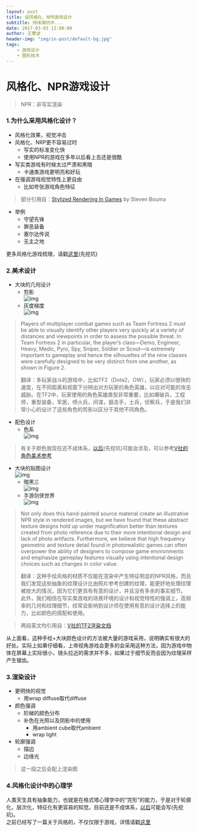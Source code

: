```yaml
---
layout: post
title: 谈风格化、NPR游戏设计
subtitle: 持续填坑中...
date: 2017-03-03 12:00:00
author: 王摩诘
header-img: "img/in-post/default-bg.jpg"
tags:
    - 游戏设计
    - 图形技术
---
```


# 风格化、NPR游戏设计
> NPR：非写实渲染

### 1.为什么采用风格化设计？
* 风格化效果，视觉冲击
* 风格化、NRP更不容易过时
	* 写实的标准变化快
	* 使用NPR的游戏在多年以后看上去还是很酷
* 写实类游戏有时候太过严肃和黑暗
	* 卡通类游戏更明亮和好玩
* 在强调游戏视觉特性上更自由
	* 比如夸张游戏角色特征 

> 部分引用自：[Stylized Rendering In Games](https://s3-ap-southeast-1.amazonaws.com/erbuc/files/42add4c2-73f9-4201-b03f-1d637b8a8145.pdf) by Steven Bouma

* 举例
	* 守望先锋
	* 罪恶装备
	* 塞尔达传说
	- 无主之地

更多风格化游戏梳理，请戳[这里]()(先挖坑)

### 2.美术设计
* 大块的几何设计
	* 剪影  
![img](/img/in-post/talk-npr/jianying.jpg)
	* 灰度梯度  
![img](/img/in-post/talk-npr/huidu.jpg)

> Players of multiplayer combat games such as Team Fortress 2 must be able to visually identify other players very quickly at a variety of distances and viewpoints in order to assess the possible threat. In Team Fortress 2 in particular, the player’s class—Demo, Engineer, Heavy, Medic, Pyro, Spy, Sniper, Soldier or Scout—is extremely important to gameplay and hence the silhouettes of the nine classes were carefully designed to be very distinct from one another, as shown in Figure 2. 
> 
> 翻译：多玩家战斗的游戏中，比如TF2（Dota2，OW），玩家必须以很快的速度，在不同距离和视窗下分辨出对方玩家的角色英雄，以应对可能的攻击威胁。在TF2中，玩家使用的角色英雄类型非常重要，比如爆破兵，工程师，重型装备，军医，喷火兵，间谍，狙击手，士兵，侦察兵，于是我们非常小心的设计了这些角色的剪影以区分于其他不同角色。

* 配色设计
	* 色系  
![img](/img/in-post/talk-npr/owrenwu.jpeg)

> 有关于颜色我现在还不成体系，[以后]()(先挖坑)可能会涉及，可以参考[V社的角色美术参考](https://support.steampowered.com/kb/9334-YDXV-8590/dota-2-workshop-character-art-guide)


* 大块的贴图设计  
![img](/img/in-post/talk-npr/dakuaitietu.jpg)  
	* 暗黑三  
![img](/img/in-post/talk-npr/anheisantietu.jpeg)  
    - 手游剑侠世界  
![img](/img/in-post/talk-npr/jianxiashijie.jpg)  

> Not only does this hand-painted source material create an illustrative NPR style in rendered images, but we have found that these abstract texture designs hold up under magnification better than textures created from photo reference due to their more intentional design and lack of photo artifacts. Furthermore, we believe that high frequency geometric and texture detail found in photorealistic games can often overpower the ability of designers to compose game environments and emphasize gameplay features visually using intentional design choices such as changes in color value.
> 
> 翻译：这种手绘风格的材质不仅能在渲染中产生特征明显的NPR风格，而且我们发现这些抽象的纹理设计比由照片参考创建的纹理，能更好地处理纹理被放大的情况，因为它们更具有有意的设计，并且没有多余的事实细节。 此外，我们相信在写实类游戏的场景环境的设计和视觉特性的强调上，高频率的几何和纹理细节，经常会影响到设计师在使用有意的设计选择上的能力，比如颜色的搭配和使用。

> 两段英文均引用自：[V社的TF2渲染文档](http://www.valvesoftware.com/publications/2007/NPAR07_IllustrativeRenderingInTeamFortress2.pdf)  

从上面看，这种手绘+大块颜色设计的方法被大量的游戏采用，说明确实有很大的好处。实际上如果仔细看，上帝视角游戏会更多的会采用这种方法，因为游戏中物体在屏幕上实际很小，镜头拉近的需求并不多，如果过于细节反而会因为纹理采样产生锯齿。


### 3.渲染设计
* 更明快的视觉
	* 用wrap diffuse取代diffuse
* 颜色强调
	* 阶梯的颜色分布
	* 补色在光照以及阴影中的使用 
		- 用ambient cube取代ambient
		- wrap light
* 轮廓强调
	* 描边
	* 边缘光

> 这一段之后会配上渲染图

### 4.风格化设计中的心理学
人类天生具有抽象能力，也就是在格式塔心理学中的“完形”的能力，于是对于轮廓化，层次化，特征化有更容易的知觉。目前还是不成体系，[以后]()可能会写(先挖坑)。  
之前已经写了一篇关于风格的，不仅仅限于游戏，详情请戳[这里](/2017/03/01/talk-style/)


